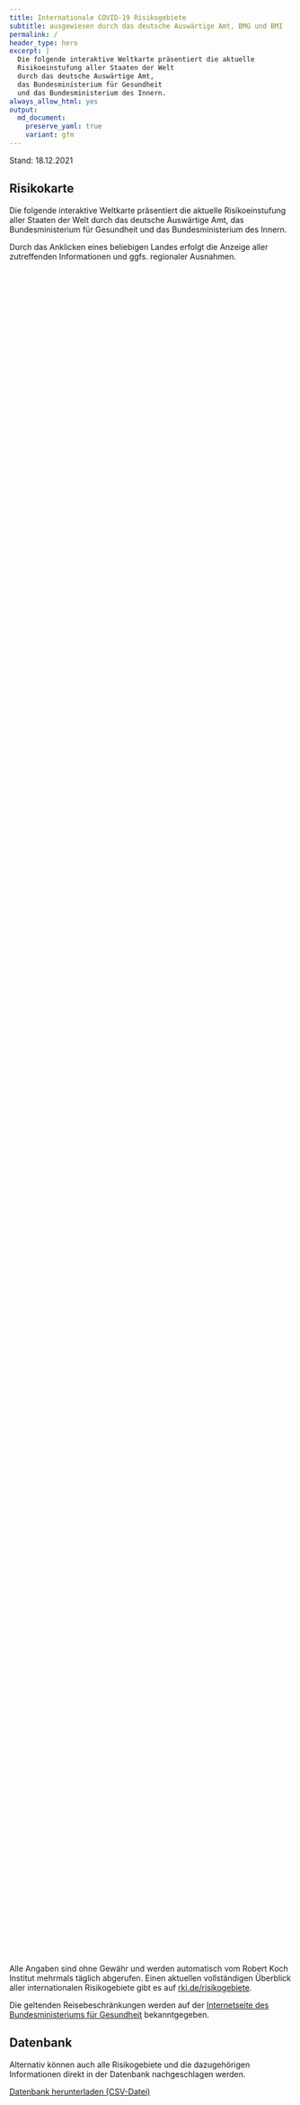 ```yaml
---
title: Internationale COVID-19 Risikogebiete
subtitle: ausgewiesen durch das deutsche Auswärtige Amt, BMG und BMI
permalink: /
header_type: hero
excerpt: |
  Die folgende interaktive Weltkarte präsentiert die aktuelle
  Risikoeinstufung aller Staaten der Welt
  durch das deutsche Auswärtige Amt,
  das Bundesministerium für Gesundheit
  und das Bundesministerium des Innern.
always_allow_html: yes
output: 
  md_document:
    preserve_yaml: true
    variant: gfm
---
```


<!-- Modify _R/index_es.Rmd file instead -->

<p class="text-right font-weight-bold">

Stand: 18.12.2021

</p>

## Risikokarte

Die folgende interaktive Weltkarte präsentiert die aktuelle
Risikoeinstufung aller Staaten der Welt durch das deutsche Auswärtige
Amt, das Bundesministerium für Gesundheit und das Bundesministerium des
Innern.

<!--more-->

Durch das Anklicken eines beliebigen Landes erfolgt die Anzeige aller
zutreffenden Informationen und ggfs. regionaler Ausnahmen.

<div id="leaflet" class="leaflet html-widget" style="width:100%;height:75vh;">

</div>

<script src="https://corona-atlas.de/assets/data/locale_de.js"></script>

<script src="https://corona-atlas.de/assets/js/map.js"></script>

Alle Angaben sind ohne Gewähr und werden automatisch vom Robert Koch
Institut mehrmals täglich abgerufen. Einen aktuellen vollständigen
Überblick aller internationalen Risikogebiete gibt es auf
[rki.de/risikogebiete](https://rki.de/risikogebiete).

Die geltenden Reisebeschränkungen werden auf der [Internetseite des
Bundesministeriums für
Gesundheit](https://www.bundesgesundheitsministerium.de/coronavirus-infos-reisende)
bekanntgegeben.

## Datenbank

Alternativ können auch alle Risikogebiete und die dazugehörigen
Informationen direkt in der Datenbank nachgeschlagen werden.

<div id="reactable" class="reactable html-widget" style="width:auto;height:auto;"></div>
<script type="application/json" data-for="reactable">{"x":{"tag":{"name":"Reactable","attribs":{"data":{"Land/Region":["Afghanistan","Angola","Albanien","Andorra","Vereinigte Arabische Emirate","Argentinien","Armenien","Antigua und Barbuda","Australien","Österreich","Aserbaidschan","Burundi","Belgien","Benin","Burkina Faso","Bangladesch","Bulgarien","Bahrain","Bahamas","Bosnien und Herzegowina","Belarus","Belize","Bolivien","Brasilien","Barbados","Brunei Darussalam","Bhutan","Botsuana","Zentralafrikanische Republik","Kanada","Schweiz","Chile","China","Côte d'Ivoire","Kamerun","Kongo DR","Kongo","Kolumbien","Komoren","Cabo Verde","Costa Rica","Kuba","Zypern","Tschechische Republik","Deutschland","Dschibuti","Dominica","Dänemark","Dominikanische Republik","Algerien","Ecuador","Ägypten","Eritrea","Spanien","Estland","Äthiopien","Finnland","Fidschi","Frankreich","Mikronesien","Gabun","Vereinigtes Königreich","Georgien","Ghana","Guinea","Gambia","Guinea-Bissau","Äquatorialguinea","Griechenland","Grenada","Guatemala","Guyana","Hongkong","Honduras","Kroatien","Haiti","Ungarn","Indonesien","Indien","Irland","Iran","Irak","Island","Israel","Italien","Jamaika","Jordanien","Japan","Kasachstan","Kenia","Kirgisistan","Kambodscha","Kiribati","St. Kitts und Nevis","Südkorea","Kuwait","Laos","Libanon","Liberia","Libyen","St. Lucia","Liechtenstein","Sri Lanka","Lesotho","Litauen","Luxemburg","Lettland","Marokko","Monaco","Moldau","Madagaskar","Malediven","Mexiko","Marshallinseln","Nordmazedonien","Mali","Malta","Myanmar","Montenegro","Mongolei","Mosambik","Mauretanien","Mauritius","Malawi","Malaysia","Namibia","Niger","Nigeria","Nicaragua","Niue","Niederlande","Norwegen","Nepal","Nauru","Neuseeland","Oman","Pakistan","Panama","Peru","Philippinen","Palau","Papua-Neuguinea","Polen","Korea (Demokratische Volksrepublik)","Portugal","Paraguay","Katar","Rumänien","Russische Föderation","Ruanda","Saudi-Arabien","Sudan","Senegal","Singapur","Salomoninseln","Sierra Leone","El Salvador","San Marino","Somalia","Serbien","Südsudan","São Tomé und Príncipe","Surinam","Slowakei","Slowenien","Schweden","Eswatini","Seychellen","Syrische Arabische Republik","Tschad","Togo","Thailand","Tadschikistan","Turkmenistan","Timor Leste","Tonga","Trinidad und Tobago","Tunesien","Türkei","Tuvalu","Tansania","Uganda","Ukraine","Uruguay","Vereinigte Staaten","Usbekistan","Vatikanstadt","St. Vincent und die Grenadinen","Venezuela","Vietnam","Vanuatu","Samoa","Kosovo","Jemen","Südafrika","Sambia","Simbabwe"],"Risikoeinstufung":["Kein Risikogebiet","Kein Risikogebiet","Kein Risikogebiet","Hochrisikogebiet","Kein Risikogebiet","Kein Risikogebiet","Kein Risikogebiet","Kein Risikogebiet","Kein Risikogebiet","Hochrisikogebiet","Kein Risikogebiet","Hochrisikogebiet","Hochrisikogebiet","Kein Risikogebiet","Kein Risikogebiet","Kein Risikogebiet","Kein Risikogebiet","Kein Risikogebiet","Kein Risikogebiet","Hochrisikogebiet","Hochrisikogebiet","Hochrisikogebiet","Kein Risikogebiet","Kein Risikogebiet","Hochrisikogebiet","Kein Risikogebiet","Kein Risikogebiet","Virusvarianten-Gebiet","Kein Risikogebiet","Kein Risikogebiet","Hochrisikogebiet","Kein Risikogebiet","Kein Risikogebiet","Kein Risikogebiet","Hochrisikogebiet","Kein Risikogebiet","Hochrisikogebiet","Kein Risikogebiet","Kein Risikogebiet","Kein Risikogebiet","Kein Risikogebiet","Kein Risikogebiet","Kein Risikogebiet","Hochrisikogebiet",null,"Kein Risikogebiet","Hochrisikogebiet","Hochrisikogebiet","Kein Risikogebiet","Kein Risikogebiet","Kein Risikogebiet","Hochrisikogebiet","Kein Risikogebiet","Kein Risikogebiet","Kein Risikogebiet","Hochrisikogebiet","Kein Risikogebiet","Kein Risikogebiet","Hochrisikogebiet","Kein Risikogebiet","Kein Risikogebiet","Virusvarianten-Gebiet","Hochrisikogebiet","Kein Risikogebiet","Kein Risikogebiet","Kein Risikogebiet","Kein Risikogebiet","Kein Risikogebiet","Hochrisikogebiet","Kein Risikogebiet","Kein Risikogebiet","Kein Risikogebiet","Kein Risikogebiet","Kein Risikogebiet","Hochrisikogebiet","Hochrisikogebiet","Hochrisikogebiet","Kein Risikogebiet","Kein Risikogebiet","Hochrisikogebiet","Kein Risikogebiet","Kein Risikogebiet","Kein Risikogebiet","Kein Risikogebiet","Kein Risikogebiet","Kein Risikogebiet","Hochrisikogebiet","Kein Risikogebiet","Kein Risikogebiet","Kein Risikogebiet","Kein Risikogebiet","Kein Risikogebiet","Kein Risikogebiet","Kein Risikogebiet","Kein Risikogebiet","Kein Risikogebiet","Hochrisikogebiet","Hochrisikogebiet","Kein Risikogebiet","Hochrisikogebiet","Kein Risikogebiet","Hochrisikogebiet","Kein Risikogebiet","Virusvarianten-Gebiet","Hochrisikogebiet","Kein Risikogebiet","Kein Risikogebiet","Kein Risikogebiet","Kein Risikogebiet","Kein Risikogebiet","Kein Risikogebiet","Kein Risikogebiet","Hochrisikogebiet","Kein Risikogebiet","Kein Risikogebiet","Kein Risikogebiet","Kein Risikogebiet","Kein Risikogebiet","Hochrisikogebiet","Kein Risikogebiet","Virusvarianten-Gebiet","Kein Risikogebiet","Hochrisikogebiet","Virusvarianten-Gebiet","Hochrisikogebiet","Virusvarianten-Gebiet","Kein Risikogebiet","Kein Risikogebiet","Kein Risikogebiet","Kein Risikogebiet","Hochrisikogebiet","Hochrisikogebiet","Kein Risikogebiet","Kein Risikogebiet","Kein Risikogebiet","Kein Risikogebiet","Kein Risikogebiet","Kein Risikogebiet","Kein Risikogebiet","Kein Risikogebiet","Kein Risikogebiet","Hochrisikogebiet","Hochrisikogebiet","Hochrisikogebiet","Kein Risikogebiet","Kein Risikogebiet","Kein Risikogebiet","Kein Risikogebiet","Hochrisikogebiet","Kein Risikogebiet","Kein Risikogebiet","Hochrisikogebiet","Kein Risikogebiet","Kein Risikogebiet","Kein Risikogebiet","Kein Risikogebiet","Kein Risikogebiet","Kein Risikogebiet","Kein Risikogebiet","Hochrisikogebiet","Kein Risikogebiet","Kein Risikogebiet","Kein Risikogebiet","Hochrisikogebiet","Hochrisikogebiet","Kein Risikogebiet","Virusvarianten-Gebiet","Hochrisikogebiet","Hochrisikogebiet","Kein Risikogebiet","Kein Risikogebiet","Kein Risikogebiet","Hochrisikogebiet","Hochrisikogebiet","Kein Risikogebiet","Kein Risikogebiet","Hochrisikogebiet","Kein Risikogebiet","Hochrisikogebiet","Kein Risikogebiet","Hochrisikogebiet","Kein Risikogebiet","Hochrisikogebiet","Kein Risikogebiet","Kein Risikogebiet","Kein Risikogebiet","Kein Risikogebiet","Kein Risikogebiet","Hochrisikogebiet","Hochrisikogebiet","Kein Risikogebiet","Kein Risikogebiet","Kein Risikogebiet","Hochrisikogebiet","Virusvarianten-Gebiet","Kein Risikogebiet","Virusvarianten-Gebiet"],"Details":[null,null,null,"Hochrisikogebiet seit 19. Dezember 2021",null,null,null,null,null,"- mit Ausnahme der Gemeinden Mittelberg und Jungholz und dem Rißtal im Gemeindegebiet von Vomp und Eben am Achensee (Hochrisikogebiet seit 14. November 2021)",null,"Hochrisikogebiet seit 26. September 2021","Hochrisikogebiet seit 21. November 2021",null,null,null,null,null,null,"Hochrisikogebiet seit 12. September 2021","Hochrisikogebiet seit 3. Oktober 2021","Hochrisikogebiet seit 19. September 2021",null,null,"Hochrisikogebiet seit 19. September 2021",null,null,"Virusvariantengebiet seit 28. November 2021",null,null,"Hochrisikogebiet seit 5. Dezember 2021",null,null,null,"Hochrisikogebiet seit 24. Oktober 2021",null,"Republik (Hochrisikogebiet seit 24. Oktober 2021)",null,null,null,null,null,null,"Hochrisikogebiet seit 14. November 2021",null,null,"Hochrisikogebiet seit 22. August 2021","inklusive der Färöer und Grönland (Hochrisikogebiet seit 19. Dezember 2021)",null,null,null,"Hochrisikogebiet seit 24. Januar 2021",null,null,null,"Hochrisikogebiet seit 26. September 2021",null,null,"inklusive des Übersee-Departements Réunion (Hochrisikogebiet seit 19. Dezember 2021)",null,null,"Großbritannien und Nordirland inkl. der Isle of Man sowie aller Kanalinseln und aller britischen Überseegebiete (Virusvariantengebiet seit 20. Dezember 2021; Hochrisikogebiet bis 19. Dezember 2021)","Hochrisikogebiet seit 25. Juli 2021",null,null,null,null,null,"Hochrisikogebiet seit 21. November 2021",null,null,null,null,null,"Hochrisikogebiet seit 24. Oktober 2021","Hochrisikogebiet seit 8. August 2021","Hochrisikogebiet seit 14. November 2021",null,null,"Hochrisikogebiet seit 21. November 2021",null,null,null,null,null,null,"Hochrisikogebiet seit 5. Dezember 2021",null,null,null,null,null,null,null,null,null,"Hochrisikogebiet seit 14. November 2021","Hochrisikogebiet seit 19. Dezember 2021",null,"Hochrisikogebiet seit 18. Juli 2021",null,"Hochrisikogebiet seit 5. Dezember 2021",null,"Virusvariantengebiet seit 28. November 2021","Hochrisikogebiet seit 3. Oktober 2021",null,null,null,null,null,null,null,"Hochrisikogebiet seit 8. August 2021",null,null,null,null,null,"Hochrisikogebiet seit 15. August 2021",null,"Virusvariantengebiet seit 28. November 2021",null,"Hochrisikogebiet seit 5. Dezember 2021","Virusvariantengebiet seit 28. November 2021","Hochrisikogebiet seit 13. Juni 2021","Virusvariantengebiet seit 28. November 2021",null,null,null,null,"(Hochrisikogebiet seit 21. November 2021) und die folgenden überseeischen Teile des Königreichs der Niederlande gelten als Hochrisikogebiete: -Bonaire (Hochrisikogebiet seit 27. Juli 2021); -Sint Eustatius (Hochrisikogebiet seit 27. Juli 2021); -Saba (Hochrisikogebiet seit 27. Juli 2021)","Hochrisikogebiet seit 19. Dezember 2021",null,null,null,null,null,null,null,null,null,"Hochrisikogebiet seit 8. August 2021","Hochrisikogebiet seit 5. Dezember 2021","Hochrisikogebiet seit 8. August 2021",null,null,null,null,"Hochrisikogebiet seit 7. Juli 2021",null,null,"Hochrisikogebiet seit 31. Januar 2021",null,null,null,null,null,null,null,"Hochrisikogebiet seit 5. September 2021",null,null,null,"Hochrisikogebiet seit 31. Oktober 2021","Hochrisikogebiet seit 26. September 2021",null,"Virusvariantengebiet seit 28. November 2021","Hochrisikogebiet seit 14. Februar 2021","Hochrisikogebiet seit 31. Januar 2021",null,null,null,"Hochrisikogebiet seit 8. August 2021","Hochrisikogebiet seit 8. August 2021",null,null,"Hochrisikogebiet seit 8. August 2021",null,"Hochrisikogebiet seit 17. August 2021",null,"Hochrisikogebiet seit 14. März 2021",null,"Hochrisikogebiet seit 10. Oktober 2021",null,null,null,null,null,"Bolivarische Republik (Hochrisikogebiet seit 19. September 2021)","Hochrisikogebiet seit 15. August 2021",null,null,null,"Hochrisikogebiet seit 10. Oktober 2021","Virusvariantengebiet seit 28. November 2021",null,"Virusvariantengebiet seit 28. November 2021"]},"columns":[{"accessor":"Land/Region","name":"Land/Region","type":"character"},{"accessor":"Risikoeinstufung","name":"Risikoeinstufung","type":"character"},{"accessor":"Details","name":"Details","type":"character"}],"filterable":true,"searchable":true,"defaultPageSize":10,"showPageSizeOptions":true,"pageSizeOptions":[10,25,50,100],"paginationType":"jump","showPageInfo":true,"minRows":1,"striped":true,"dataKey":"6748ecb1bedeb537df408dd495b2ffaf","key":"6748ecb1bedeb537df408dd495b2ffaf"},"children":[]},"class":"reactR_markup"},"evals":[],"jsHooks":[]}</script>

<p class="text-center my-5">

<a href="assets/dist/db_countries_risk_de.csv" class="btn btn-primary">Datenbank
herunterladen (CSV-Datei)</a>

</p>
